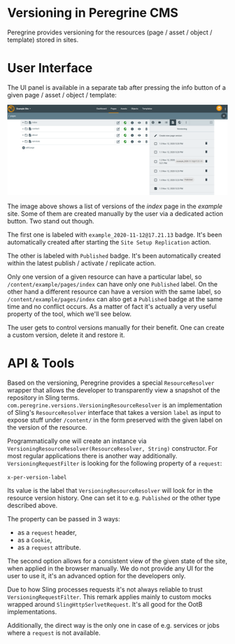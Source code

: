 # Versioning in Peregrine CMS

Peregrine provides versioning for the resources (page / asset / object / template) stored in sites.

# User Interface

The UI panel is available in a separate tab after pressing the info button of a given page / asset / object / template:

![Sample Versioning Panel](versioning-panel.png)

The image above shows a list of versions of the _index_ page in the _example_ site. Some of them are created
manually by the user via a dedicated action button. Two stand out though.

The first one is labeled with `example_2020-11-12@17.21.13` badge. It's been automatically created after starting
the `Site Setup Replication` action.

The other is labeled with `Published` badge. It's been automatically created within the latest publish / activate /
replicate action.

Only one version of a given resource can have a particular label, so `/content/example/pages/index` can have only one
`Published` label. On the other hand a different resource can have a version with the same label, so
`/content/example/pages/index` can also get a `Published` badge at the same time and no conflict occurs. As a matter
of fact it's actually a very useful property of the tool, which we'll see below.

The user gets to control versions manually for their benefit. One can create a custom version, delete it and restore it.

# API & Tools

Based on the versioning, Peregrine provides a special `ResourceResolver` wrapper that allows the developer
to transparently view a snapshot of the repository in Sling terms.
`com.peregrine.versions.VersioningResourceResolver` is an implementation of Sling's `ResourceResolver` interface that
takes a version `label` as input to expose stuff under `/content/` in the form preserved with the given label
on the version of the resource.

Programmatically one will create an instance via `VersioningResourceResolver(ResourceResolver, String)` constructor.
For most regular applications there is another way additionally. `VersioningRequestFilter` is looking for the following
property of a `request`:

`x-per-version-label`

Its value is the label that `VersioningResourceResolver` will look for in the resource version history. One can set it
to e.g. `Published` or the other type described above.

The property can be passed in 3 ways:

-   as a `request` header,
-   as a `Cookie`,
-   as a `request` attribute.

The second option allows for a consistent view of the given state of the site, when applied in the browser manually.
We do not provide any UI for the user to use it, it's an advanced option for the developers only.

Due to how Sling processes requests it's not always reliable to trust `VersioningRequestFilter`. This remark applies
mainly to custom mocks wrapped around `SlingHttpSerlvetRequest`. It's all good for the OotB implementations.

Additionally, the direct way is the only one in case of e.g. services or jobs where a `request` is not available.
